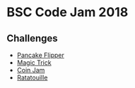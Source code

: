 # BSC Code Jam 2018

## Challenges

* [Pancake Flipper](/01-PancakeFlipper)
* [Magic Trick](/02-MagicTrick)
* [Coin Jam](/03-CoinJam)
* [Ratatouille](/04-Ratatouille)